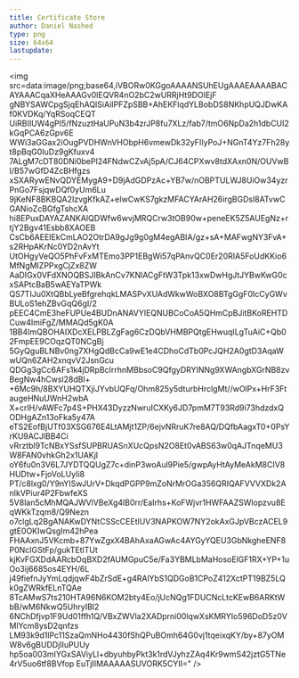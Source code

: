```yaml
---
title: Certificate Store
author: Daniel Nashed
type: png
size: 64x64
lastupdate: 
---
```

<img src=data:image/png;base64,iVBORw0KGgoAAAANSUhEUgAAAEAAAABACAYAAACqaXHeAAAGv0lEQVR4nO2bC2wURRjHt9DOIEjF
gNBYSAWCpgSjqEhAQISiAiIPFZpSBB+AhEKFlqdYLBobDS8NKhpUQJDwKAf0KVDKq/YqRSoqCEQT
UiRBIIUW4gPI5/fNzuztHaUPuN3b4zrJP8fu7XLz/fab7/tmO6NpDa2h1dbCUI2kGqPCA6zGpv6E
WWi3aGGax2iOugPVDHWnVHObpH6vmewDk32yFIIyPoJ+NGnT4Yz7Fh28yt8pBqG0IuDz9gKfuxv4
7ALgM7cDT80DNi0bePI24FNdwCZvAj5pA/CJ64CPXwv8tdXAxn0N/OUVwBI/B57wGfD4ZcBHfgzs
xSXARywENvQDYEMygA9+D9jAdGDPzAc+YB7w/nOBPTULWJ8UiOw34yzrPnGo7FsjqwDQf0yUm6Lu
9jKeNF8BKBQA2IzvgKfkAZ+eIwCwKS7gkzMFACYArAH26irgBGDsl8ATvwCGANioZcBGfgTshcXA
hi8EPuxDAYAZANKAIQDWfw6wvjMRQCrw3tOB90w+peneEK5Z5AUEgNz+rtjY2Bgv41Esbb8XAOEB
CsCb6AEEIEkCmLAO2OtrDA9gJg9g0gM4egABIA/gz+sA+MAFwgNY3FvA+s2RHpAKrNc0YD2nAvYt
UtOHgyVeQO5PhFvFxMTEmo3PP1EBgWi57qPAnvQC0Er20RIA5FoUdKKio6MfNgMIZPPxgCjZx8ZW
AaDIGx0VFdXNOQBSJIBkAnCv7KNlACgFtW3Tpk13xwDwHgJtJYBwKwG0cxSAPtcBaB5wAEYaTPWk
QS7TIJu0XtQBbLyeBfgrehqkLMASPvXUAdWkwWoBXO8BTgGgF0IcCyGWvBULoS1ehZBvGqQ6gI/2
pEEC4CmE3heFUPUe4BUDnANAVYIEQNUBCoCoA5QHmCpBJitBKoREHTDCuw4ImiFgZ/MMAQd5gK0A
1BB4ImQBOHAIXDcXELPBLZgFag6CzDQbVHMBPQtgEHwuqILgTuAiC+Qb02FmpEE9COqzQT0NCgBj
5GyQguBLNBv0ng7XHgQdBcCa9wE1e4CDhoCdTb0PcJQH2A0gtD3AqaWwUQn6ZAH2xnqvV2JsnGcu
QDGg3gCc6AFs1k4jDRpBcIrrhnMBbsoC9QfgyDRYINNg9XWAngbXGrNB8zvBegNw4hCwsl28dBl+
+6Mc9h/8BXYUHQTXjiJYvbUQFq/Ohm825y5dturbHrclgMt//wOlPx+HrF3FtaugeHNuUWnH2wbA
X+crIH/vAWFc7p4S+PHX43DyzzNwruICXKy6JD7pmM7T93Rd9i73hdzdxQODHgAZn13oFka5y47A
eTS2EofBjUTf03XSG676E4LtAMjt1ZP/6ejvNRruK7re8AQ/DQfbAagxT0+0PsYrKU9ACJlBB4Ci
vRrztbl9TcNBxYSsfSUPBRUASnXUcQpsN2O8Et0vABS63w0qAJTnqeMU3W8FAN0vhkGh2x1UAKjI
oY6fu0n3V6L7JYDTQQUgZ7c+dinP3woAul9Pie5/gwpAyHtAyMeAkM8CIV8HUDtw+FjoVoLUyIi8
PT/c8lxg0/Y9nYISwJUrV+DkqdPGPP9mZoNrMrOGa356QRIQAFVVVXDk2AnIkVPiur4P2FbwfeXS
5V8lan5cMhMQAJWVlVBeXg4lB0rr/EaIrhs+KoFWjvr1HWFAAZSWlopzvu8EqWKkTzqm8/Q9Nezn
o7clgLq2BgANAKwDYNtCSScCEEtlUV3NAPKOW7NY2okAxGJpVBczACEL9gtE0OKIwQsgIm42hPea
FHAAxnJ5VKcmb+87YwZgxX4BAhAxaAGwAc4AYGyYQEU3GbNkgheENF8P0NcIGStFp/gukTEtlTUt
kjKvFGXDdAARcbOqBXD2fAUMGpuC5e/Fa3YBMLbMaHosoElGF1RX+YP+1uOo3ij6685os4EYH/6L
j49fiefnJyYmLqdjqwF4bZrSdE+g4RAlYbS1QDGoB1CPoZ412XctPT19BZ5LQk0gZWRkfELnTQAe
8TcAMwS7ts210HTA96N6KOM2bty4Eo/jUcNQg1FDUCNcLtcKEwB6ARKtWbB/wM6NkwQ5UhryIBl2
6NChDfjvp1F9Ud01ffh1Q/VBxZWVla2XADprni00lqwXsKMRYIo596DoD5z0VMlYcm8ysD2qnfzs
LM93k9d1lPc11SzaQmNHo4430fShQPuBOmh64G0vj1tqeixqKY/by+87yOMW8v6gBUDDjIIuPUUy
hp5oa003mIYGxSAViyLl+dbyuhbyPkt3k1rdVJyhzZAq4Kr9wmS42jztG5TNe4rV5uo6tf8BVfop
EuTjIIMAAAAASUVORK5CYII=" />
